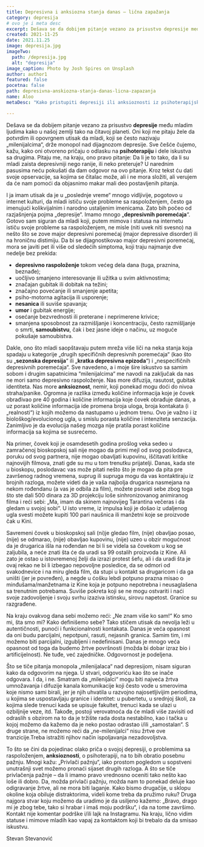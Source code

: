 ```yaml
---
title: Depresivna i anksiozna stanja danas – lična zapažanja
category: depresija
# ovo je i meta desc
excerpt: Dešava se da dobijem pitanje vezano za prisustvo depresije među mladim ljudima kako u našoj zemlji tako na čitavoj planeti. 
created: 2021-11-25
date: 2021.11.25
image: depresija.jpg
imageTwo:
  path: /depresija.jpg
  alt: "depresija"
image_caption: Photo by Josh Spires on Unsplash
author: author1
featured: false
pocetna: false
path: depresivna-anskiozna-stanja-danas-licna-zapazanja
name: Aloo
metaDesc: "Kako pristupiti depresiji ili anksioznosti iz psihoterapijske perspektive. Saveti i drugima koji dele slična iskustva."

---
```


Dešava se da dobijem pitanje vezano za prisustvo **depresije** među mladim ljudima kako u našoj zemlji tako na čitavoj planeti. Oni koji me pitaju žele da potvrdim ili opovrgnem utisak da mladi, koji se često nazivaju „milenijalcima“, drže monopol nad dijagnozom depresije. Sve češće čujemo, kažu, kako oni otvoreno pričaju o odlasku na **psihoterapiju** i dele iskustva sa drugima. Pitaju me, na kraju, ono pravo pitanje: Da li je to tako, da li su mladi zaista depresivniji nego ranije, ili neko preteruje? U narednim pasusima neću pokušati da dam odgovor na ovo pitanje. Kroz tekst ću dati svoje opservacije, sa kojima se čitalac može, ali i ne mora složiti, ali verujem da će nam pomoći da objasnimo makar mali deo postavljenih pitanja.

I ja imam utisak da je u „poslednje vreme“ mnogo vidljivije, pogotovo u internet kulturi, da mladi ističu svoje probleme sa raspoloženjem, često ga imenujući kolikvijalnim i narodno ustaljenim imenicama. Zato bih počeo od razjašnjenja pojma „depresije“. Imamo mnogo „**depresivnih poremećaja**“. Gotovo sam siguran da mladi koji, putem mimova i statusa na internetu ističu svoje probleme sa raspoloženjem, ne misle (niti uvek niti svesno) na nešto što se zove major depresivni poremećaj (major depressive disorder) ili na hroničnu distimiju. Da bi se dijagnostikovao major depresivni poremećaj, mora se javiti pet ili više od sledećih simptoma, koji traju najmanje dve nedelje bez prekida: 
- **depresivno raspoloženje** tokom većeg dela dana (tuga, praznina, beznađe); 
- uočljivo smanjeno interesovanje ili užitka u svim aktivnostima; 
- značajan gubitak ili dobitak na težini; 
- značajno povećanje ili smanjenje apetita; 
- psiho-motorna agitacija ili usporenje; 
- **nesanica** ili suviše spavanja; 
- **umor** i gubitak energije; 
- osećanje bezvrednosti ili preterane i neprimerene krivice; 
- smanjena sposobnost za razmišljanje i koncentraciju, često razmišljanje o smrti, **samoubistvu**, čak i bez jasne ideje o načinu, uz moguće pokušaje samoubistva.

Dakle, ono što mladi saopštavaju putem mreža više liči na neka stanja koja spadaju u kategorije „drugih specifičnih depresivnih poremećaja“ (kao što su „**sezonska depresija**“ ili „**kratka depresivna epizoda**“) i „nespecifičnih depresivnih poremećaja“. Sve navedeno, a i moje šire iskustvo sa samim sobom i drugim sapatnicima “milenijalcima“ me navodi na zaključak da nas ne mori samo depresivno raspoloženje. Nas more difuzija, rasutost, gubitak identiteta. Nas more **anksioznost**, nemir, koji ponekad mogu doći do nivoa straha/panike. 
Ogromna je razlika između količine informacija koje je čovek obrađivao pre 40 godina i količine informacija koje čovek obrađuje danas, a uz porast količine informacija ide promena broja uloga, broja kontakata (i „realnosti“) iz kojih možemo da nastupamo u jednom trenu. Ovo je važno i iz biološkog/evolucionog ugla, u smislu porasta količine i intenziteta senzacija. Zanimljivo je da evolucija našeg mozga nije pratila porast količine informacija sa kojima se susrećemo.

Na primer, čovek koji je osamdesetih godina prošlog veka sedeo u zamračenoj bioskopskoj sali nije mogao da primi mejl od svog poslodavca, poruku od svog partnera, nije mogao obavljati kupovinu, iščitavati kritike najnovijih filmova, znati gde su mu u tom trenutku prijatelji. Danas, kada ste u bioskopu, poslodavac vas može pitati nešto što je mogao da pita pre završenog radnog vremena, suprug ili supruga mogu da vas kontaktiraju iz brojnih razloga, možete videti da je vaša najbolja drugarica nasmejana na nekom rođendanu (a vas je odbila za film), možete psovati sebe zbog toga što ste dali 500 dinara za 3D projekciju loše sinhronizovanog animiranog filma i reći sebi: „Ma, imam da skinem najnovijeg Tarantina večeras i da gledam u svojoj sobi“. U isto vreme, iz impulsa koji je došao iz udaljenog ugla svesti možete kupiti 100 pari naušnica ili manžetni koje se proizvode čak u Kini. 

Savremeni čovek u bioskopskoj sali (ni)je gledao film, (nije) obavljao posao, (nije) se odmarao, (nije) obavljao kupovinu, (nije) uzeo u obzir mogućnost da je drugarica išla na rođendan ne bi li se videla sa čovekom u kog se zaljubila, a neće znati šta će da uradi sa 99 ostalih proizvoda iz Kine. Ali zato je ostao u istovremenoj želji da izrazi protest šefu, ali i da uradi šta je ovaj rekao ne bi li izbegao nepovoljne posledice, da se odmori od svakodnevice i na miru gleda film, da stupi u kontakt sa drugaricom i da ga uništi (jer je povređen), a negde u ćošku lebdi potpuno prazna misao o minđušama/manžetnama iz Kine koja je potpuno nepotrebna i neusaglašena sa trenutnim potrebama. Suviše pokreta koji se ne mogu ostvariti i naći svoje zadovoljenje i svoju svrhu izaziva istinsku, sirovu napetost. Granice su razgrađene.

Na kraju ovakvog dana sebi možemo reći: „Ne znam više ko sam!“ Ko smo mi, šta smo mi? Kako definišemo sebe? Tako stičem utisak da nevolja leži u autentičnosti, punoći i funkcionalnosti kontakata. Danas je veća opasnost da oni budu parcijalni, nepotpuni, rasuti, nejasnih granica. Samim tim, i mi možemo biti parcijalni, izgubljeni i nedefinisani. Danas je mnogo veća opasnost od toga da budemo žrtve površnosti (možda bi dobar izraz bio i artificijelnost). Ne tuđe, već zajedničke. Odgovornost je podeljena.

Što se tiče pitanja monopola „milenijalaca“ nad depresijom, nisam siguran kako da odgovorim na njega. U stvari, odgovoriću kao što se inače odgovara. I da, i ne. Smatram da „milenijalci“ mogu biti najveća žrtva umnožavanja i difuzije kanala komunikacije koji često vode u smerovima koje nismo sami birali, jer je njih uhvatila u razvojno najosetljivijim periodima, u kojima se uspostavljaju granice i identitet: u pubertetu, u srednjoj školi, za kojima slede trenuci kada se upisuje fakultet, trenuci kada se ulazi u ozbiljnije veze, itd. Takođe, postoji verovatnoća da će mladi više zavisiti od odraslih s obzirom na to da je tržište rada dosta nestabilno, kao i tačka u kojoj možemo da kažemo da je neko postao odrastao i/ili „samostalan“. S druge strane, ne možemo reći da „ne-milenijalci“ nisu žrtve ove tranzicije.Treba istražiti njihov način ispoljavanja nezadovoljstva.

To što se čini da pojedinac olako priča o svojoj depresiji, o problemima sa raspoloženjem, **anksioznosti**, o psihoterapiji, na to bih obratio posebnu pažnju. Mnogi kažu: „Privlači pažnju“, iako prostom pogledom u sopstveni unutrašnji svet možemo pronaći sijaset drugih razloga. A što se tiče privlačenja pažnje – da li imamo pravo vrednosno oceniti tako nešto kao loše ili dobro. Da, možda privlači pažnju, možda nam to ponekad deluje kao odigravanje žrtve, ali ne mora biti laganje. Kako bismo drugačije, u sklopu okoline koja obiluje distraktorima, videli kome treba da pružimo ruku? Druga najgora stvar koju možemo da uradimo je da usiljeno kažemo: „Bravo, drago mi je zbog tebe, tako si hrabar i imaš moju podršku“, i da na tome završimo. Kontakt nije komentar podrške i/ili lajk na Instagramu. Na kraju, lično vidim statuse i mimove mladih kao vapaj za kontaktom koji bi trebalo da da smisao iskustvu.


Stevan Stevanović
